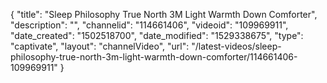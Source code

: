 {
    "title": "Sleep Philosophy True North 3M Light Warmth Down Comforter",
    "description": "",
    "channelid": "114661406",
    "videoid": "109969911",
    "date_created": "1502518700",
    "date_modified": "1529338675",
    "type": "captivate",
    "layout": "channelVideo",
    "url": "\/latest-videos\/sleep-philosophy-true-north-3m-light-warmth-down-comforter\/114661406-109969911"
}